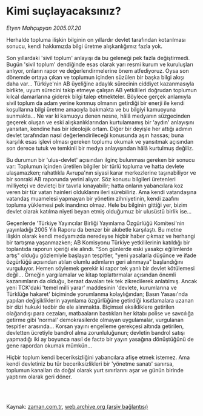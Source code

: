 # Kimi suçlayacaksınız?

*Etyen Mahçupyan 2005.07.20*

<td class="columnist-detail">
<p>Herhalde topluma ilişkin bilginin on yıllardır devlet tarafından kotarılması sonucu, kendi hakkımızda bilgi üretme alışkanlığımız fazla yok.</p>
<p>
<div id="haberMetinDiv">
<p>Son yıllardaki 'sivil toplum' anlayışı da bu geleneği pek fazla değiştirmedi. Bugün 'sivil toplum' dendiğinde esas olarak yarı resmi kurum ve kuruluşları anlıyor, onların rapor ve değerlendirmelerine önem atfediyoruz. Oysa son dönemde ortaya çıkan ve toplumun içinden süzülen bir başka bilgi akışı daha var... Türkiye'nin AB üyeliğine adaylık sürecinin ciddiyet kazanmasıyla birlikte, uyum sürecini takip etmeye çalışan AB yetkilileri doğrudan toplumun kılcal damarlarına giderek bilgi talep etmekteler. Böylece gerçek anlamıyla sivil toplum da adam yerine konmuş olmanın getirdiği bir enerji ile kendi koşullarına bilgi üretme amacıyla bakmakta ve bu bilgiyi kamuoyuna sunmakta... Ne var ki kamuoyu denen nesne, hâlâ medyanın süzgecinden geçerek oluşan ve eski alışkanlıklarından kurtulamamış bir 'aydın' anlayışını yansıtan, kendine has bir ideolojik ortam. Diğer bir deyişle her attığı adımın devlet tarafından nasıl değerlendirileceği konusunda aşırı hassas; buna karşılık esas işlevi olması gereken toplumu okumak ve yansıtmak açısından son derece tutuk ve temkinli bir medya anlayışından hâlâ kurtulmuş değiliz.
<p>Bu durumun bir 'ulus-devlet' açısından ilginç bulunması gereken bir sonucu var: Toplumun içinden üretilen bilgiler bir türlü topluma ve hatta devlete ulaşamazken; rahatlıkla Avrupa'nın siyasi karar merkezlerine taşınabiliyor ve bir sonraki AB raporunda yerini alıyor. Söz konusu bilgileri üretenleri milliyetçi ve devletçi bir tavırla kınayabilir; hatta onların yabancılara koz veren bir tür vatan hainleri olduklarını ileri sürebiliriz. Ama kendi vatandaşına vatandaş muamelesi yapmayan bir yönetim zihniyetinin, kendi zaafını topluma yüklemesi pek inandırıcı olmaz. Hele bu bilginin gittiği yer, bizim devlet olarak katılma niyeti beyan etmiş olduğumuz bir ulusüstü birlik ise...
<p>Geçenlerde 'Türkiye Yayıncılar Birliği Yayınlama Özgürlüğü Komitesi'nin yayınladığı 2005 Yılı Raporu da benzer bir akıbetle karşılaştı. Bu metne ilişkin olarak kendi medyamızda neredeyse hiçbir haber çıkmaz ve herhangi bir tartışma yaşanmazken; AB Komisyonu Türkiye yetkililerinin katıldığı bir toplantıda raporun içeriği ele alındı. "Son günlerde eski yasakçı eğilimlerde artış" olduğu gözlemiyle başlayan tespitler, "yeni yasalarla düşünce ve ifade özgürlüğü açısından atılan olumlu adımların geri alınmaya" başlandığını vurguluyor. Hemen söylemek gerekir ki rapor tek yanlı bir devlet kötülemesi değil... Örneğin yargılamalar ve kitap toplattırmalar açısından önemli kazanımların da olduğu, beraat davaları tek tek zikredilerek anlatılmış. Ancak yeni TCK'daki 'temel milli yarar' maddesinin 'devlete, kurumlarına ve Türklüğe hakaret' biçiminde yorumlanma kolaylığından; Basın Yasası'nda yapılan değişikliklerin yayınlama özgürlüğüne getirdiği kısıtlamalara uzanan bir dizi hukuki tedbir de ele alınmakta. Biçimsel eksikliklere getirilen olağandışı para cezaları, matbaaların bastıkları her kitabı polise ve savcılığa getirme gibi 'normal' demokrasilerde olmayan uygulamalar, vurgulanan tespitler arasında... Korsan yayını engelleme gerekçesi altında getirilen, devletten ücretiyle bandrol alma zorunluluğunun; devletin bandrol satışı yapmadığı iki ay boyunca nasıl de facto bir yayın yasağına dönüştüğünü de gene rapordan okumak mümkün...
<p>Hiçbir toplum kendi beceriksizliğini yabancılara afişe etmek istemez. Ama kendi devletiniz bu tür beceriksizlikleri bir 'yönetme sanatı' sanırsa, toplumun kanalları da doğal olarak yurt sınırlarını aşar ve günün birinde yaptırım olarak geri döner.</p></p></p></p></div>
</p>


<p><br>
		 </br></p></td>

Kaynak: [zaman.com.tr](http://zaman.com.tr/yazar.do?yazino=194139), [web.archive.org (arşiv bağlantısı)](http://web.archive.org/web/20120125232158/http://www.zaman.com.tr/yazar.do?yazino=194139)
